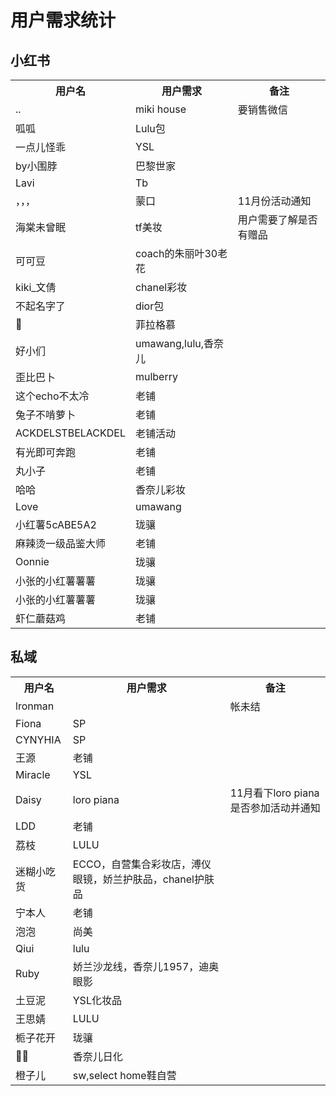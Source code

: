 # 用户需求统计

## 小红书

<table>
    <tr>
        <th>用户名</th>
        <th>用户需求</th>
        <th>备注</th>
    </tr>
    <tr>
        <td>..</td>
        <td>miki house</td>
        <td>要销售微信</td>
    </tr>
    <tr>
        <td>呱呱</td>
        <td>Lulu包</td>
        <td></td>
    </tr>
    <tr>
        <td>一点儿怪乖</td>
        <td>YSL</td>
        <td></td>
    </tr>
    <tr>
        <td>by小围脖</td>
        <td>巴黎世家</td>
        <td></td>
    </tr>
    <tr>
        <td>Lavi</td>
        <td>Tb</td>
        <td></td>
    </tr>
    <tr>
        <td>，，，</td>
        <td>蒙口</td>
        <td>11月份活动通知</td>
    </tr>
    <tr>
        <td>海棠未曾眠</td>
        <td>tf美妆</td>
        <td>用户需要了解是否有赠品</td>
    </tr>
    <tr>
        <td>可可豆</td>
        <td>coach的朱丽叶30老花</td>
        <td></td>
    </tr>
    <tr>
        <td>kiki_文倩</td>
        <td>chanel彩妆</td>
        <td></td>
    </tr>
    <tr>
        <td>不起名字了</td>
        <td>dior包</td>
        <td></td>
    </tr>
    <tr>
        <td>🦋</td>
        <td>菲拉格慕</td>
        <td></td>
    </tr>
    <tr>
        <td>好小们</td>
        <td>umawang,lulu,香奈儿</td>
        <td></td>
    </tr>
    <tr>
        <td>歪比巴卜</td>
        <td>mulberry</td>
        <td></td>
    </tr>
    <tr>
        <td>这个echo不太冷</td>
        <td>老铺</td>
        <td></td>
    </tr>
    <tr>
        <td>兔子不啃萝卜</td>
        <td>老铺</td>
        <td></td>
    </tr>
    <tr>
        <td>ACKDELSTBELACKDEL</td>
        <td>老铺活动</td>
        <td></td>
    </tr>
    <tr>
        <td>有光即可奔跑</td>
        <td>老铺</td>
        <td></td>
    </tr>
    <tr>
        <td>丸小子</td>
        <td>老铺</td>
        <td></td>
    </tr>
    <tr>
        <td>哈哈</td>
        <td>香奈儿彩妆</td>
        <td></td>
    </tr>
    <tr>
        <td>Love</td>
        <td>umawang</td>
        <td></td>
    </tr>
    <tr>
        <td>小红薯5cABE5A2</td>
        <td>珑骧</td>
        <td></td>
    </tr>
    <tr>
        <td>麻辣烫一级品鉴大师</td>
        <td>老铺</td>
        <td></td>
    </tr>
    <tr>
        <td>Oonnie</td>
        <td>珑骧</td>
        <td></td>
    </tr>
    <tr>
        <td>小张的小红薯薯薯</td>
        <td>珑骧</td>
        <td></td>
    </tr>
    <tr>
        <td>小张的小红薯薯薯</td>
        <td>珑骧</td>
        <td></td>
    </tr>
    <tr>
        <td>虾仁蘑菇鸡</td>
        <td>老铺</td>
        <td></td>
    </tr>
</table>

## 私域

<table>
    <tr>
        <th>用户名</th>
        <th>用户需求</th>
        <th>备注</th>
    </tr>
    <tr>
        <td>lronman</td>
        <td></td>
        <td>帐未结</td>
    </tr>
    <tr>
        <td>Fiona</td>
        <td>SP</td>
        <td></td>
    </tr>
    <tr>
        <td>CYNYHIA</td>
        <td>SP</td>
        <td></td>
    </tr>
    <tr>
        <td>王源</td>
        <td>老铺</td>
        <td></td>
    </tr>
    <tr>
        <td>Miracle</td>
        <td>YSL</td>
        <td></td>
    </tr>
    <tr>
        <td>Daisy</td>
        <td>loro piana</td>
        <td>11月看下loro piana是否参加活动并通知</td>
    </tr>
    <tr>
        <td>LDD</td>
        <td>老铺</td>
        <td></td>
    </tr>
    <tr>
        <td>荔枝</td>
        <td>LULU</td>
        <td></td>
    </tr>
    <tr>
        <td>迷糊小吃货</td>
        <td>ECCO，自营集合彩妆店，溥仪眼镜，娇兰护肤品，chanel护肤品</td>
        <td></td>
    </tr>
    <tr>
        <td>宁本人</td>
        <td>老铺</td>
        <td></td>
    </tr>
    <tr>
        <td>泡泡</td>
        <td>尚美</td>
        <td></td>
    </tr>
    <tr>
        <td>Qiui</td>
        <td>lulu</td>
        <td></td>
    </tr>
    <tr>
        <td>Ruby</td>
        <td>娇兰沙龙线，香奈儿1957，迪奥眼影</td>
        <td></td>
    </tr>
    <tr>
        <td>土豆泥</td>
        <td>YSL化妆品</td>
        <td></td>
    </tr>
    <tr>
        <td>王思婧</td>
        <td>LULU</td>
        <td></td>
    </tr>
    <tr>
        <td>栀子花开</td>
        <td>珑骧</td>
        <td></td>
    </tr>
    <tr>
        <td>🔧🔧</td>
        <td>香奈儿日化</td>
        <td></td>
    </tr>
    <tr>
        <td>橙子儿</td>
        <td>sw,select home鞋自营</td>
        <td></td>
    </tr>
</table>



